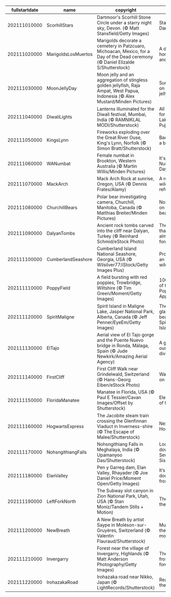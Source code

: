 |fullstartdate|name|copyright|title|image|
|--|--|--|--|--|
202111010000|ScorhillStars|Dartmoor's Scorhill Stone Circle under a starry night sky, Devon. (© Matt Stansfield/Getty Images)|Stars over Dartmoor|![](/en-GB/2021/11/202111010000ScorhillStars.jpg)|
202111020000|MarigoldsLosMuertos|Marigolds decorate a cemetery in Patzcuaro, Michoacan, Mexico, for a Day of the Dead ceremony (© Daniel Elizalde S/Shutterstock)|A day to honour the ancestors|![](/en-GB/2021/11/202111020000MarigoldsLosMuertos.jpg)|
202111030000|MoonJellyDay|Moon jelly and an aggregation of stingless golden jellyfish, Raja Ampat, West Papua, Indonesia (© Alex Mustard/Minden Pictures)|Sunshine on a moon jelly|![](/en-GB/2021/11/202111030000MoonJellyDay.jpg)|
202111040000|DiwaliLights|Lanterns illuminated for the Diwali festival, Mumbai, India (© RAMNIKLAL MODI/Shutterstock)|All aglow for Lakshmi Pujan|![](/en-GB/2021/11/202111040000DiwaliLights.jpg)|
202111050000|KingsLynn|Fireworks exploding over the Great River Ouse, King's Lynn, Norfolk (© Simon Bratt/Shutterstock)|Back with a bang|![](/en-GB/2021/11/202111050000KingsLynn.jpg)|
202111060000|WANumbat|Female numbat in Brookton, Western Australia (© Martin Willis/Minden Pictures)|It's World Numbat Day!|![](/en-GB/2021/11/202111060000WANumbat.jpg)|
202111070000|MackArch|Mack Arch Rock at sunrise, Oregon, USA (© Dennis Frates/Alamy)|A rocky wildlife refuge|![](/en-GB/2021/11/202111070000MackArch.jpg)|
202111080000|ChurchillBears|Polar bear investigating camera, Churchill, Manitoba, Canada (© Matthias Breiter/Minden Pictures)|Nosing in on a polar bear pair|![](/en-GB/2021/11/202111080000ChurchillBears.jpg)|
202111090000|DalyanTombs|Ancient rock tombs carved into the cliff near Dalyan, Turkey (© Reinhard Schmid/eStock Photo)|The land that time almost forgot|![](/en-GB/2021/11/202111090000DalyanTombs.jpg)|
202111100000|CumberlandSeashore|Cumberland Island National Seashore, Georgia, USA (© Wilsilver77/iStock/Getty Images Plus)|Protecting an island wilderness|![](/en-GB/2021/11/202111100000CumberlandSeashore.jpg)|
202111110000|PoppyField|A field bursting with red poppies, Trowbridge, Wiltshire (© Tim Green/Moment/Getty Images)|100 years of the Poppy Appeal|![](/en-GB/2021/11/202111110000PoppyField.jpg)|
202111120000|SpiritMaligne|Spirit Island in Maligne Lake, Jasper National Park, Alberta, Canada (© Jeff Penner/EyeEm/Getty Images)|The glacial beauty of Spirit Island|![](/en-GB/2021/11/202111120000SpiritMaligne.jpg)|
202111130000|ElTajo|Aerial view of El Tajo gorge and the Puente Nuevo bridge in Ronda, Málaga, Spain (© Jude Newkirk/Amazing Aerial Agency)|A gorge-ous town divided|![](/en-GB/2021/11/202111130000ElTajo.jpg)|
202111140000|FirstCliff|First Cliff Walk near Grindelwald, Switzerland (© Hans-Georg Eiben/eStock Photo)|Walking on air|![](/en-GB/2021/11/202111140000FirstCliff.jpg)|
202111150000|FloridaManatee|Manatee in Florida, USA (© Paul E Tessier/Cavan Images/Offset by Shutterstock)|Elephants of the sea|![](/en-GB/2021/11/202111150000FloridaManatee.jpg)|
202111160000|HogwartsExpress|The Jacobite steam train crossing the Glenfinnan Viaduct in Inverness-shire (© The Escape of Malee/Shutterstock)|Next stop, Hogwarts|![](/en-GB/2021/11/202111160000HogwartsExpress.jpg)|
202111170000|NohsngithiangFalls|Nohsngithiang Falls in Meghalaya, India (© Upamanyoo Das/Shutterstock)|Looking down on Seven Sisters|![](/en-GB/2021/11/202111170000NohsngithiangFalls.jpg)|
202111180000|ElanValley|Pen y Garreg dam, Elan Valley, Rhayader (© Joe Daniel Price/Moment Open/Getty Images)|It’s all downhill from here|![](/en-GB/2021/11/202111180000ElanValley.jpg)|
202111190000|LeftForkNorth|The Subway slot canyon in Zion National Park, Utah, USA (© Stan Moniz/Tandem Stills + Motion)|The end of the line|![](/en-GB/2021/11/202111190000LeftForkNorth.jpg)|
202111200000|NewBreath|A New Breath by artist Saype in Moléson-sur-Gruyères, Switzerland (© Valentin Flauraud/Shutterstock)|Mural on the mountain|![](/en-GB/2021/11/202111200000NewBreath.jpg)|
202111210000|Invergarry|Forest near the village of Invergarry, Highlands (© Matt Anderson Photography/Getty Images)|The frosted forest|![](/en-GB/2021/11/202111210000Invergarry.jpg)|
202111220000|IrohazakaRoad|Irohazaka road near Nikko, Japan (© LightRecords/Shutterstock)|Reading the road|![](/en-GB/2021/11/202111220000IrohazakaRoad.jpg)|
